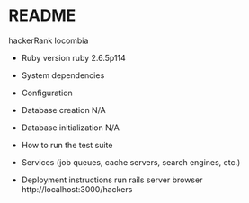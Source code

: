 # README

hackerRank locombia


* Ruby version
    ruby 2.6.5p114

* System dependencies

* Configuration

* Database creation
    N/A
* Database initialization
    N/A
* How to run the test suite

* Services (job queues, cache servers, search engines, etc.)

* Deployment instructions
    run rails server
    browser http://localhost:3000/hackers
